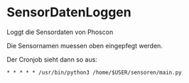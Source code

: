 # SensorDatenLoggen
Loggt die Sensordaten von Phoscon

Die Sensornamen muessen oben eingepfegt werden. 

Der Cronjob sieht dann so aus:
```
* * * * * /usr/bin/python3 /home/$USER/sensoren/main.py
```
